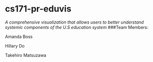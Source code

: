 # cs171-pr-eduvis
*A comprehensive visualization that allows users to better understand systemic components of the U.S education system*
###Team Members:

Amanda Boss

Hillary Do

Takehiro Matsuzawa 


